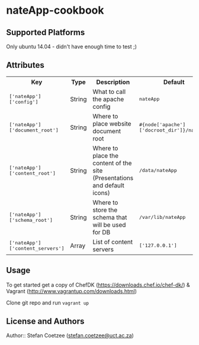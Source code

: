 # nateApp-cookbook


## Supported Platforms

Only ubuntu 14.04 - didn't have enough time to test ;)
## Attributes

<table>
  <tr>
    <th>Key</th>
    <th>Type</th>
    <th>Description</th>
    <th>Default</th>
  </tr>
  <tr>
    <td><tt>['nateApp']['config']</tt></td>
    <td>String</td>
    <td>What to call the apache config</td>
    <td><tt>nateApp</tt></td>
  </tr>
  <tr>
    <td><tt>['nateApp']['document_root']</tt></td>
    <td>String</td>
    <td>Where to place website document root</td>
    <td><tt>#{node['apache']['docroot_dir']}/nateApp</tt></td>
  </tr>
  <tr>
    <td><tt>['nateApp']['content_root']</tt></td>
    <td>String</td>
    <td>Where to place the content of the site (Presentations and default icons)</td>
    <td><tt>/data/nateApp</tt></td>
  </tr>
  <tr>
    <td><tt>['nateApp']['schema_root']</tt></td>
    <td>String</td>
    <td>Where to store the schema that will be used for DB</td>
    <td><tt>/var/lib/nateApp</tt></td>
  </tr>
  <tr>
    <td><tt>['nateApp']['content_servers']</tt></td>
    <td>Array</td>
    <td>List of content servers</td>
    <td><tt>['127.0.0.1']</tt></td>
  </tr>
</table>

## Usage

To get started get a copy of ChefDK (https://downloads.chef.io/chef-dk/) & Vagrant (http://www.vagrantup.com/downloads.html)

Clone git repo and run ``vagrant up``

## License and Authors

Author:: Stefan Coetzee (<stefan.coetzee@uct.ac.za>)
